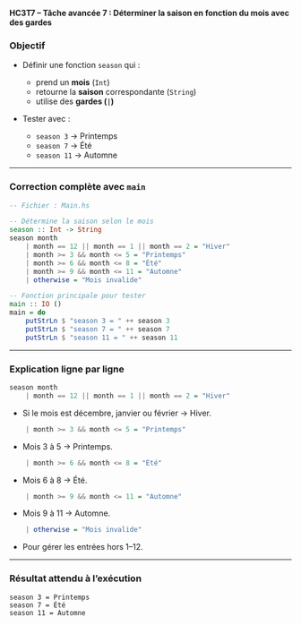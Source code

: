 **HC3T7 – Tâche avancée 7 : Déterminer la saison en fonction du mois avec des gardes**

###  Objectif

* Définir une fonction `season` qui :

  * prend un **mois** (`Int`)
  * retourne la **saison** correspondante (`String`)
  * utilise des **gardes (`|`)**

* Tester avec :

  * `season 3` → Printemps
  * `season 7` → Été
  * `season 11` → Automne

---

###  Correction complète avec `main`

```haskell
-- Fichier : Main.hs

-- Détermine la saison selon le mois
season :: Int -> String
season month
    | month == 12 || month == 1 || month == 2 = "Hiver"
    | month >= 3 && month <= 5 = "Printemps"
    | month >= 6 && month <= 8 = "Été"
    | month >= 9 && month <= 11 = "Automne"
    | otherwise = "Mois invalide"

-- Fonction principale pour tester
main :: IO ()
main = do
    putStrLn $ "season 3 = " ++ season 3
    putStrLn $ "season 7 = " ++ season 7
    putStrLn $ "season 11 = " ++ season 11
```

---

###  Explication ligne par ligne

```haskell
season month
    | month == 12 || month == 1 || month == 2 = "Hiver"
```

* Si le mois est décembre, janvier ou février → Hiver.

```haskell
    | month >= 3 && month <= 5 = "Printemps"
```

* Mois 3 à 5 → Printemps.

```haskell
    | month >= 6 && month <= 8 = "Été"
```

* Mois 6 à 8 → Été.

```haskell
    | month >= 9 && month <= 11 = "Automne"
```

* Mois 9 à 11 → Automne.

```haskell
    | otherwise = "Mois invalide"
```

* Pour gérer les entrées hors 1–12.

---

###  Résultat attendu à l’exécution

```
season 3 = Printemps
season 7 = Été
season 11 = Automne
